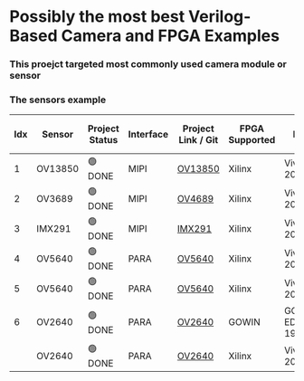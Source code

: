 # Possibly the most best Verilog-Based Camera and FPGA Examples

### This proejct targeted most commonly used camera module or sensor

### The sensors example

| Idx | Sensor | Project Status | Interface | Project Link / Git | FPGA Supported | IDE | FPS (MAX) | Resolution (MAX) | Target (FPS, Resolution) |
| - | - |  - | - | - | - | - | - | - | - |
| 1 | OV13850 | :green_circle: DONE | MIPI | [OV13850](https://github.com/briansune/Kintex-7-OV13850-Verilog) | Xilinx | Vivado 2020.2 | 30 | 4224 x 3136 | 30, 4K |
| 2 | OV3689 | :green_circle: DONE | MIPI | [OV4689](https://github.com/briansune/kintex-7-OV4689-Verilog) | Xilinx | Vivado 2020.2 | 90 | 2688 x 1520 | 30, 2688 |
| 3 | IMX291 | :green_circle: DONE | MIPI | [IMX291](https://github.com/briansune/Kintex-7-IMX291-Verilog) | Xilinx | Vivado 2020.2 | 120 | 1920 x 1080 | 60, 1080P |
| 4 | OV5640 | :green_circle: DONE | PARA | [OV5640](https://github.com/briansune/Artix-7-Parallel-OV5640) | Xilinx | Vivado 2020.2 | 30 | 1920 x 1080 | 30, XGA |
| 5 | OV5640 | :green_circle: DONE | PARA | [OV5640](https://github.com/briansune/Artix-7-Parallel-OV5640) | Xilinx | Vivado 2020.2 | 30 | 1920 x 1080 | 30, WQVGA |
| 6 | OV2640 | :green_circle: DONE | PARA | [OV2640](https://github.com/briansune/Tang-Nano-4K-OV2640-Color-Verilog) | GOWIN | GOWIN EDA 19.9 | 30 | 800 x 600 | 30, SVGA |
|  | OV2640 | :green_circle: DONE | PARA | [OV2640](https://github.com/briansune/Artix-7-Parallel-OV2640) | Xilinx | Vivado 2020.2 | 30 | 800 x 600 | 30, SVGA |
